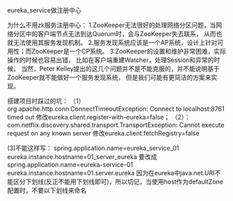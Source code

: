 
eureka_service做注册中心

为什么不用zk服务注册中心：
1.ZooKeeper无法很好的处理网络分区问题，当网络分区中的客户端节点无法到达Quorum时，会与ZooKeeper失去联系，
    从而也就无法使用其服务发现机制。
2.服务发现系统应该是一个AP系统，设计上针对可用性；而ZooKeeper是一个CP系统。
3.ZooKeeper的设置和维护非常困难，实际操作的时候也容易出错，
    比如在客户端重建Watcher，处理Session和异常的时候。
当然，Peter Kelley提出的这几个问题并不是不能克服的，并不能说明基于ZooKeeper就不能做好一个服务发现系统，
    但是我们可能有更简洁的方案来实现。


搭建项目时踩过的坑：
（1） org.apache.http.conn.ConnectTimeoutException: Connect to localhost:8761 timed out
    修改eureka.client.register-with-eureka=false；
（2）：com.netflix.discovery.shared.transport.TransportException: Cannot execute request on any known server
     修改eureka.client.fetchRegistry=false
     
 (3)不能这样写：
    spring.application.name=eureka_service_01
    eureka.instance.hostname=01_server_eureka
    要改成 spring.application.name=eureka-service-01
      eureka.instance.hostname=01.server.eureka
    因为在eureka中java.net.URI不能区分下划线(反正不能用下划线即可)，所以切记，当使用host作为defaultZone配置时，不要以下划线来命名